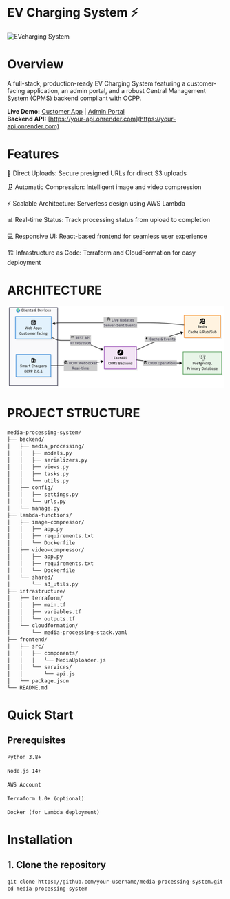 # EV Charging System ⚡


![EVcharging System](bp-pulse-car.avif)



# Overview


A full-stack, production-ready EV Charging System featuring a customer-facing application, an admin portal, and a robust Central Management System (CPMS) backend compliant with OCPP.

**Live Demo:** [Customer App](https://ev-charging-frontend-seven.vercel.app) | [Admin Portal](https://your-admin-app.vercel.app)  
**Backend API:** [https://your-api.onrender.com](https://your-api.onrender.com)


# Features
📂 Direct Uploads: Secure presigned URLs for direct S3 uploads

🗜️ Automatic Compression: Intelligent image and video compression

⚡ Scalable Architecture: Serverless design using AWS Lambda

📊 Real-time Status: Track processing status from upload to completion

💻 Responsive UI: React-based frontend for seamless user experience

🏗️ Infrastructure as Code: Terraform and CloudFormation for easy deployment

# ARCHITECTURE
![architecture Demo](evchargingSystemDesign.png)

# PROJECT STRUCTURE
    media-processing-system/  
    ├── backend/           
    │   ├── media_processing/   
    │   │   ├── models.py  
    │   │   ├── serializers.py   
    │   │   ├── views.py   
    │   │   ├── tasks.py   
    │   │   └── utils.py  
    │   ├── config/  
    │   │   ├── settings.py  
    │   │   └── urls.py  
    │   └── manage.py  
    ├── lambda-functions/           
    │   ├── image-compressor/  
    │   │   ├── app.py  
    │   │   ├── requirements.txt  
    │   │   └── Dockerfile  
    │   ├── video-compressor/  
    │   │   ├── app.py  
    │   │   ├── requirements.txt  
    │   │   └── Dockerfile  
    │   └── shared/       
    │       └── s3_utils.py  
    ├── infrastructure/       
    │   ├── terraform/  
    │   │   ├── main.tf   
    │   │   ├── variables.tf   
    │   │   └── outputs.tf  
    │   └── cloudformation/   
    │       └── media-processing-stack.yaml   
    ├── frontend/         
    │   ├── src/  
    │   │   ├── components/   
    │   │   │   └── MediaUploader.js     
    │   │   └── services/    
    │   │       └── api.js  
    │   └── package.json  
    └── README.md

# Quick Start
## Prerequisites

    Python 3.8+

    Node.js 14+

    AWS Account

    Terraform 1.0+ (optional)

    Docker (for Lambda deployment)

# Installation
## 1. Clone the repository
    git clone https://github.com/your-username/media-processing-system.git
    cd media-processing-system

